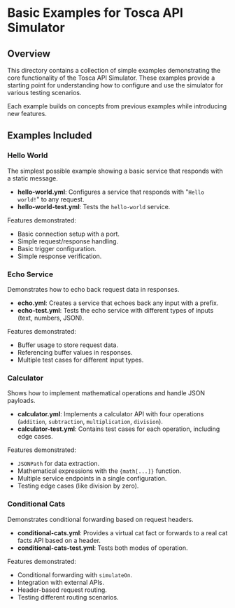 # Basic Examples for Tosca API Simulator

## Overview

This directory contains a collection of simple examples demonstrating the core functionality of the Tosca API Simulator. These examples provide a starting point for understanding how to configure and use the simulator for various testing scenarios.

Each example builds on concepts from previous examples while introducing new features.

## Examples Included

### Hello World

The simplest possible example showing a basic service that responds with a static message.

- **hello-world.yml**: Configures a service that responds with "`Hello world!`" to any request.
- **hello-world-test.yml**: Tests the `hello-world` service.

Features demonstrated:

- Basic connection setup with a port.
- Simple request/response handling.
- Basic trigger configuration.
- Simple response verification.

### Echo Service

Demonstrates how to echo back request data in responses.

- **echo.yml**: Creates a service that echoes back any input with a prefix.
- **echo-test.yml**: Tests the echo service with different types of inputs (text, numbers, JSON).

Features demonstrated:

- Buffer usage to store request data.
- Referencing buffer values in responses.
- Multiple test cases for different input types.

### Calculator

Shows how to implement mathematical operations and handle JSON payloads.

- **calculator.yml**: Implements a calculator API with four operations (`addition`, `subtraction`, `multiplication`, `division`).
- **calculator-test.yml**: Contains test cases for each operation, including edge cases.

Features demonstrated:

- `JSONPath` for data extraction.
- Mathematical expressions with the `{math[...]}` function.
- Multiple service endpoints in a single configuration.
- Testing edge cases (like division by zero).

### Conditional Cats

Demonstrates conditional forwarding based on request headers.

- **conditional-cats.yml**: Provides a virtual cat fact or forwards to a real cat facts API based on a header.
- **conditional-cats-test.yml**: Tests both modes of operation.

Features demonstrated:

- Conditional forwarding with `simulateOn`.
- Integration with external APIs.
- Header-based request routing.
- Testing different routing scenarios.
